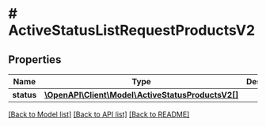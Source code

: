 # # ActiveStatusListRequestProductsV2

## Properties

Name | Type | Description | Notes
------------ | ------------- | ------------- | -------------
**status** | [**\OpenAPI\Client\Model\ActiveStatusProductsV2[]**](ActiveStatusProductsV2.md) |  | [optional]

[[Back to Model list]](../../README.md#models) [[Back to API list]](../../README.md#endpoints) [[Back to README]](../../README.md)
